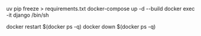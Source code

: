

uv pip freeze > requirements.txt
docker-compose up -d --build
docker exec -it django /bin/sh

docker restart $(docker ps -q)
docker down $(docker ps -q)